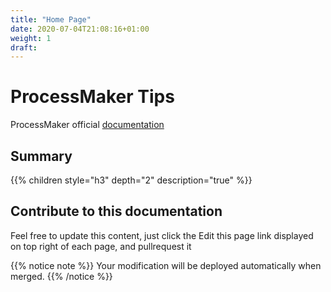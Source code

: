```yaml
---
title: "Home Page"
date: 2020-07-04T21:08:16+01:00
weight: 1
draft: 
---
```



# ProcessMaker Tips
ProcessMaker official [documentation](https://wiki.processmaker.com/)

##  Summary 
{{% children style="h3" depth="2" description="true" %}}

## Contribute to this documentation
Feel free to update this content, just click the Edit this page link displayed on top right of each page, and pullrequest it


{{% notice note %}}
Your modification will be deployed automatically when merged.
{{% /notice %}}